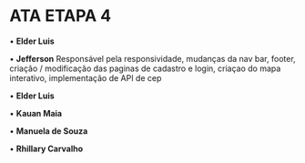 # ATA ETAPA 4
• **Elder Luis**


• **Jefferson**
Responsável pela responsividade, mudanças da nav bar, footer, criação / modificação das paginas de cadastro e login, criaçao do mapa interativo, implementação de API de cep

• **Elder Luis**


• **Kauan Maia**


• **Manuela de Souza**


• **Rhillary Carvalho**


